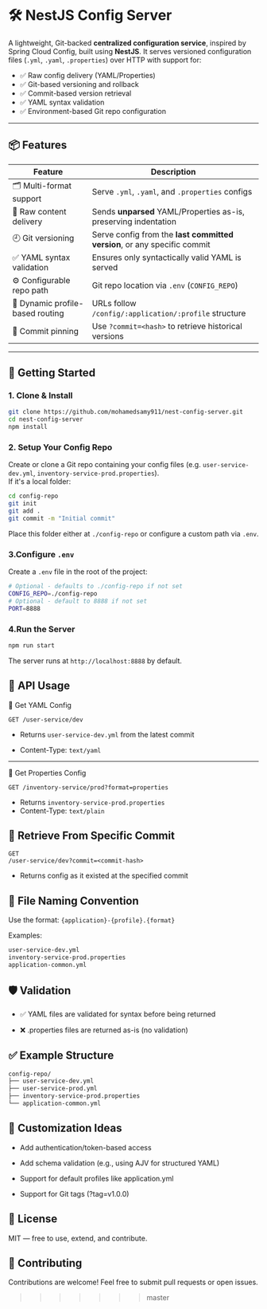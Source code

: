 # 🛠️ NestJS Config Server

A lightweight, Git-backed **centralized configuration service**, inspired by Spring Cloud Config, built using **NestJS**. It serves versioned configuration files (`.yml`, `.yaml`, `.properties`) over HTTP with support for:

- ✅ Raw config delivery (YAML/Properties)
- ✅ Git-based versioning and rollback
- ✅ Commit-based version retrieval
- ✅ YAML syntax validation
- ✅ Environment-based Git repo configuration

---

## 📦 Features

| Feature                          | Description                                                              |
| -------------------------------- | ------------------------------------------------------------------------ |
| 🗂️ Multi-format support          | Serve `.yml`, `.yaml`, and `.properties` configs                         |
| 📜 Raw content delivery          | Sends **unparsed** YAML/Properties as-is, preserving indentation         |
| 🕘 Git versioning                | Serve config from the **last committed version**, or any specific commit |
| ✅ YAML syntax validation        | Ensures only syntactically valid YAML is served                          |
| ⚙️ Configurable repo path        | Git repo location via `.env` (`CONFIG_REPO`)                             |
| 🔄 Dynamic profile-based routing | URLs follow `/config/:application/:profile` structure                    |
| 📎 Commit pinning                | Use `?commit=<hash>` to retrieve historical versions                     |

---

## 🚀 Getting Started

### 1. Clone & Install

```bash
git clone https://github.com/mohamedsamy911/nest-config-server.git
cd nest-config-server
npm install
```

### 2. Setup Your Config Repo

Create or clone a Git repo containing your config files (e.g. `user-service-dev.yml`, `inventory-service-prod.properties`).
<br />
If it's a local folder:

```bash
cd config-repo
git init
git add .
git commit -m "Initial commit"
```

Place this folder either at `./config-repo` or configure a custom path via `.env`.

### 3.Configure `.env`

Create a `.env` file in the root of the project:

```bash
# Optional - defaults to ./config-repo if not set
CONFIG_REPO=./config-repo
# Optional - default to 8888 if not set
PORT=8888
```

### 4.Run the Server

```bash
npm run start
```

The server runs at `http://localhost:8888` by default.

## 📡 API Usage

🔹 Get YAML Config

```http
GET /user-service/dev
```

- Returns `user-service-dev.yml` from the latest commit

- Content-Type: `text/yaml`

---

🔸 Get Properties Config

```http
GET /inventory-service/prod?format=properties
```

- Returns `inventory-service-prod.properties`
- Content-Type: `text/plain`



## 🔁 Retrieve From Specific Commit

```http
GET 
/user-service/dev?commit=<commit-hash>
```

- Returns config as it existed at the specified commit



## 📁 File Naming Convention

Use the format: `{application}-{profile}.{format}`

Examples:

```bash
user-service-dev.yml
inventory-service-prod.properties
application-common.yml
```

## 🛡️ Validation

- ✅ YAML files are validated for syntax before being returned

- ❌ .properties files are returned as-is (no validation)


## ✅ Example Structure

```bash
config-repo/
├── user-service-dev.yml
├── user-service-prod.yml
├── inventory-service-prod.properties
└── application-common.yml
```

## 🔧 Customization Ideas

- Add authentication/token-based access

- Add schema validation (e.g., using AJV for structured YAML)

- Support for default profiles like application.yml

- Support for Git tags (?tag=v1.0.0)

## 📄 License

MIT — free to use, extend, and contribute.

## 🤝 Contributing

Contributions are welcome! Feel free to submit pull requests or open issues.
>>>>>>> master
